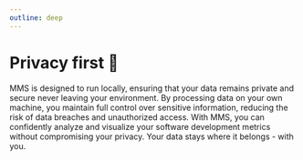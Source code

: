 ```yaml
---
outline: deep
---
```


# Privacy first 🔐

MMS is designed to run locally, ensuring that your data remains private and secure never leaving your environment. By processing data on your own machine, you maintain full control over sensitive information, reducing the risk of data breaches and unauthorized access. With MMS, you can confidently analyze and visualize your software development metrics without compromising your privacy. Your data stays where it belongs - with you.
